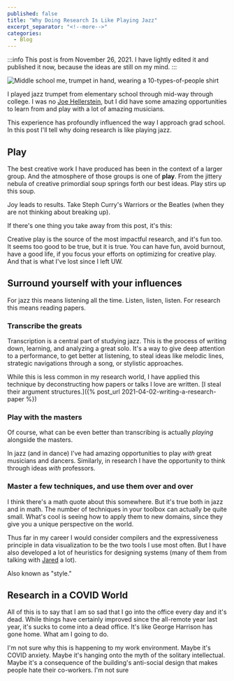 ```yaml
---
published: false
title: "Why Doing Research Is Like Playing Jazz"
excerpt_separator: "<!--more-->"
categories:
  - Blog
---
```


:::info
This post is from November 26, 2021. I have lightly edited it and published it now, because the ideas are still on my mind.
:::

![Middle school me, trumpet in hand, wearing a 10-types-of-people shirt](../../assets/images/jmp-trumpet.jpg)

I played jazz trumpet from elementary school through mid-way through college. I was no [Joe
Hellerstein](https://dsf.berkeley.edu/jmh/music/music.html), but I did have some amazing
opportunities to learn from and play with a lot of amazing musicians.

This experience has profoundly influenced the way I approach grad school. In this post I'll tell why
doing research is like playing jazz.

<!--more-->

## Play

The best creative work I have produced has been in the context of a larger group. And the atmosphere
of those groups is one of **play**. From the jittery nebula of creative primordial soup springs
forth our best ideas. Play stirs up this soup.

Joy leads to results. Take Steph Curry's Warriors or the Beatles (when they are not thinking about
breaking up).

If there's one thing you take away from this post, it's this:

Creative play is the source of the most impactful research, and it's fun too. It seems too good to
be true, but it is true. You can have fun, avoid burnout, have a good life, if you focus your
efforts on optimizing for creative play. And that is what I've lost since I left UW.

<!-- ### Find ways to complement your collaborators


### Riff off others -->

## Surround yourself with your influences

For jazz this means listening all the time. Listen, listen, listen. For research this means reading
papers.

### Transcribe the greats

Transcription is a central part of studying jazz. This is the process of writing down, learning, and
analyzing a great solo. It's a way to give deep attention to a performance, to get better at
listening, to steal ideas like melodic lines, strategic navigations through a song, or stylistic
approaches.

While this is less common in my research world, I have applied this technique by deconstructing how
papers or talks I love are written.
[I steal their argument structures.]({% post_url 2021-04-02-writing-a-research-paper %})

### Play with the masters

Of course, what can be even better than transcribing is actually _playing_ alongside the masters.

In jazz (and in dance) I've had amazing opportunities to play _with_ great musicians and dancers.
Similarly, in research I have the opportunity to think through ideas _with_ professors.

### Master a few techniques, and use them over and over

I think there's a math quote about this somewhere. But it's true both in jazz and in math. The
number of techniques in your toolbox can actually be quite small. What's cool is seeing how to apply
them to new domains, since they give you a unique perspective on the world.

Thus far in my career I would consider compilers and the expressiveness principle in data
visualization to be the two tools I use most often. But I have also developed a lot of heuristics
for designing systems (many of them from talking with [Jared](https://twitter.com/roeschinc) a lot).

Also known as "style."

## Research in a COVID World

All of this is to say that I am so sad that I go into the office every day and it's dead. While
things have certainly improved since the all-remote year last year, it's sucks to come into a dead
office. It's like George Harrison has gone home. What am I going to do.

I'm not sure why this is happening to my work environment. Maybe it's COVID anxiety. Maybe it's
hanging onto the myth of the solitary intellectual. Maybe it's a consequence of the building's
anti-social design that makes people hate their co-workers. I'm not sure

<!-- - communication
- Play
- Surround yourself by influences
- Play with the masters
- Master a few techniques and use them over and over
- Specialize and synergize with others
- Riffing off others

Having fun with friends leads to results

My own struggles are like those that broke up the Beatles. Tension between working with a group and expressing your own ideas -->
